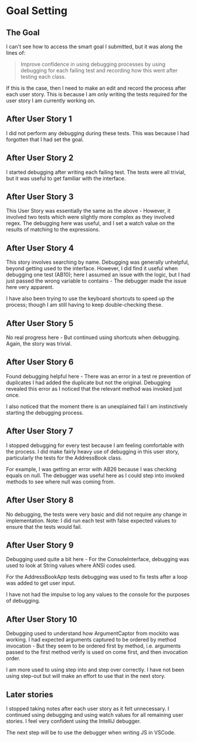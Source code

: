 # Goal Setting

## The Goal

I can't see how to access the smart goal I submitted, but it was along the lines of:

>Improve confidence in using debugging processes by using debugging for each failing test 
and recording how this went after testing each class. 

If this is the case, then I need to make an edit and record the process
after each user story. This is because I am only writing the tests required
for the user story I am currently working on. 

## After User Story 1

I did not perform any debugging during these tests. This was because
I had forgotten that I had set the goal. 

## After User Story 2

I started debugging after writing each failing test. The tests were all
trivial, but it was useful to get familiar with the interface. 

## After User Story 3

This User Story was essentially the same as the above - However, it involved two tests which
were slightly more complex as they involved regex. The debugging here was useful, and I set a watch value
on the results of matching to the expressions.

## After User Story 4

This story involves searching by name. Debugging was generally unhelpful, beyond getting used to the interface. 
However, I did find it useful when debugging one test (AB10); here I assumed an issue with the logic, but I had
just passed the wrong variable to contains - The debugger made the issue here very apparent. 

I have also been trying to use the keyboard shortcuts to speed up the process; though I am still having to keep 
double-checking these.

## After User Story 5

No real progress here - But continued using shortcuts when debugging. Again, the story was trivial. 

## After User Story 6

Found debugging helpful here - There was an error in a test re prevention of duplicates
I had added the duplicate but not the original. Debugging revealed this error as I noticed
that the relevant method was invoked just once. 

I also noticed that the moment there is an unexplained fail I am instinctively starting
the debugging process. 

## After User Story 7

I stopped debugging for every test because I am feeling comfortable with the process. I did make
fairly heavy use of debugging in this user story, particularly the tests for the AddressBook class. 

For example, I was getting an error with AB26 because I was checking equals on null. The debugger was useful here
as I could step into invoked methods to see where null was coming from.

## After User Story 8

No debugging, the tests were very basic and did not require any change in implementation. Note: I did
run each test with false expected values to ensure that the tests would fail.

## After User Story 9
Debugging used quite a bit here - For the ConsoleInterface, debugging was used to look at String values
where ANSI codes used. 

For the AddressBookApp tests debugging was used to fix tests after a loop was added to get user input. 

I have not had the impulse to log any values to the console for the purposes of debugging. 

## After User Story 10
Debugging used to understand how ArgumentCaptor from mockito was working. I had expected
arguments captured to be ordered by method invocation - But they seem to be ordered first by method,
i.e. arguments passed to the first method verify is used on come first, and then invocation order. 

I am more used to using step into and step over correctly. I have not been using step-out but will make
an effort to use that in the next story.

## Later stories
I stopped taking notes after each user story as it felt unnecessary. I continued using debugging and
using watch values for all remaining user stories. I feel very confident using the IntelliJ debugger.

The next step will be to use the debugger when writing JS in VSCode.
